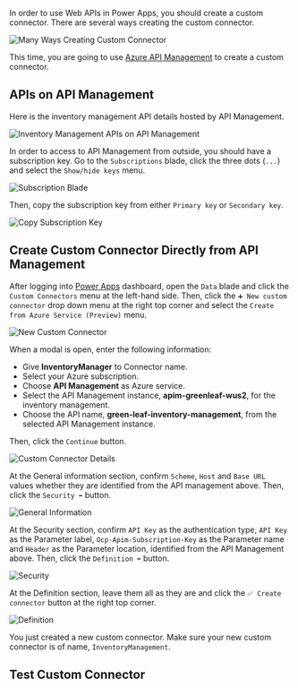 In order to use Web APIs in Power Apps, you should create a custom connector. There are several ways creating the custom connector.

![Many Ways Creating Custom Connector][image-01]

This time, you are going to use [Azure API Management][az apim] to create a custom connector.


## APIs on API Management ##

Here is the inventory management API details hosted by API Management.

![Inventory Management APIs on API Management][image-02]

In order to access to API Management from outside, you should have a subscription key. Go to the `Subscriptions` blade, click the three dots (`...`) and select the `Show/hide keys` menu.

![Subscription Blade][image-03]

Then, copy the subscription key from either `Primary key` or `Secondary key`.

![Copy Subscription Key][image-04]


## Create Custom Connector Directly from API Management ##

After logging into [Power Apps][pa] dashboard, open the `Data` blade and click the `Custom Connectors` menu at the left-hand side. Then, click the `➕ New custom connector` drop down menu at the right top corner and select the `Create from Azure Service (Preview)` menu.

![New Custom Connector][image-05]

When a modal is open, enter the following information:

* Give **InventoryManager** to Connector name.
* Select your Azure subscription.
* Choose **API Management** as Azure service.
* Select the API Management instance, **apim-greenleaf-wus2**, for the inventory management.
* Choose the API name, **green-leaf-inventory-management**, from the selected API Management instance.

Then, click the `Continue` button.

![Custom Connector Details][image-06]

At the General information section, confirm `Scheme`, `Host` and `Base URL` values whether they are identified from the API management above. Then, click the `Security ➡️` button.

![General Information][image-07]

At the Security section, confirm `API Key` as the authentication type, `API Key` as the Parameter label, `Ocp-Apim-Subscription-Key` as the Parameter name and `Header` as the Parameter location, identified from the API Management above. Then, click the `Definition ➡️` button.

![Security][image-08]

At the Definition section, leave them all as they are and click the `✅ Create connector` button at the right top corner.

![Definition][image-09]

You just created a new custom connector. Make sure your new custom connector is of name, `InventoryManagement`.


## Test Custom Connector ##




[image-01]: ../media/2-create-custom-connector-with-apim-01.png
[image-02]: ../media/2-create-custom-connector-with-apim-02.png
[image-03]: ../media/2-create-custom-connector-with-apim-03.png
[image-04]: ../media/2-create-custom-connector-with-apim-04.png
[image-05]: ../media/2-create-custom-connector-with-apim-05.png
[image-06]: ../media/2-create-custom-connector-with-apim-06.png
[image-07]: ../media/2-create-custom-connector-with-apim-07.png
[image-08]: ../media/2-create-custom-connector-with-apim-08.png
[image-09]: ../media/2-create-custom-connector-with-apim-09.png
[image-10]: ../media/2-create-custom-connector-with-apim-10.png

[az apim]: https://docs.microsoft.com/azure/api-management/api-management-key-concepts

[pa]: https://powerapps.microsoft.com/
